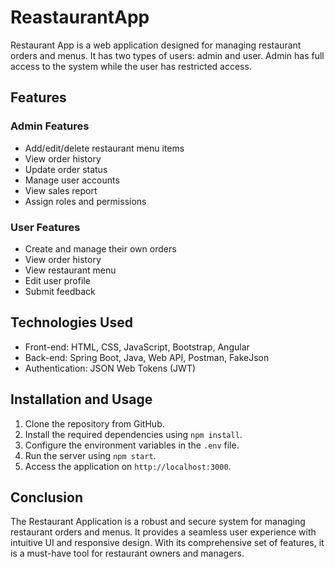 # ReastaurantApp

Restaurant App is a web application designed for managing restaurant orders and menus. It has two types of users: admin and user. Admin has full access to the system while the user has restricted access.

## Features

### Admin Features
- Add/edit/delete restaurant menu items
- View order history
- Update order status
- Manage user accounts
- View sales report
- Assign roles and permissions

### User Features
- Create and manage their own orders
- View order history
- View restaurant menu
- Edit user profile
- Submit feedback

## Technologies Used

- Front-end: HTML, CSS, JavaScript, Bootstrap, Angular
- Back-end: Spring Boot, Java, Web API, Postman, FakeJson
- Authentication: JSON Web Tokens (JWT)

## Installation and Usage

1. Clone the repository from GitHub.
2. Install the required dependencies using `npm install`.
3. Configure the environment variables in the `.env` file.
4. Run the server using `npm start`.
5. Access the application on `http://localhost:3000`.

## Conclusion

The Restaurant Application is a robust and secure system for managing restaurant orders and menus. It provides a seamless user experience with intuitive UI and responsive design. With its comprehensive set of features, it is a must-have tool for restaurant owners and managers.
